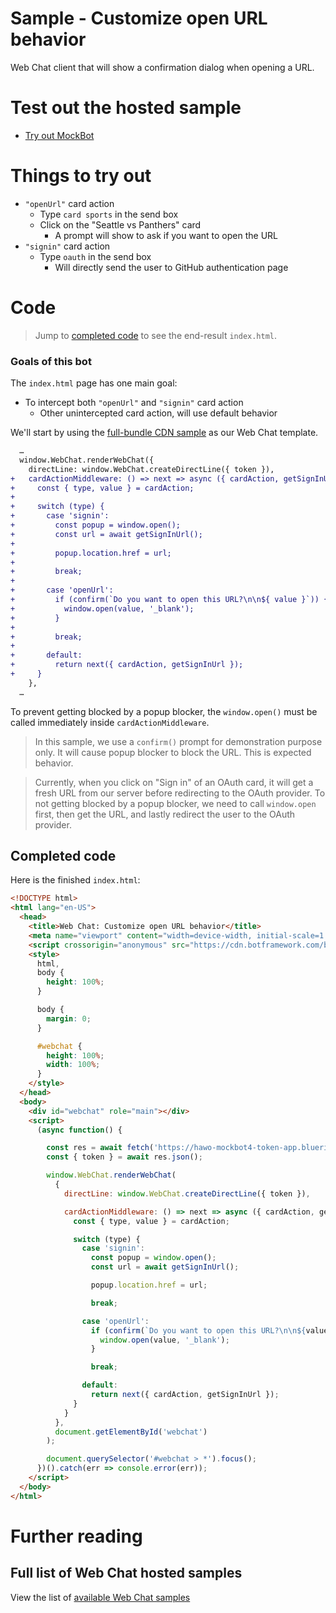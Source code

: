 # Sample - Customize open URL behavior

Web Chat client that will show a confirmation dialog when opening a URL.

# Test out the hosted sample

-  [Try out MockBot](https://microsoft.github.io/BotFramework-WebChat/04.api/i.open-url)

# Things to try out

-  `"openUrl"` card action
   -  Type `card sports` in the send box
   -  Click on the "Seattle vs Panthers" card
      -  A prompt will show to ask if you want to open the URL
-  `"signin"` card action
   -  Type `oauth` in the send box
      -  Will directly send the user to GitHub authentication page

# Code

> Jump to [completed code](#completed-code) to see the end-result `index.html`.

### Goals of this bot

The `index.html` page has one main goal:

-  To intercept both `"openUrl"` and `"signin"` card action
   -  Other unintercepted card action, will use default behavior

We'll start by using the [full-bundle CDN sample](../../01.getting-started/a.full-bundle/README.md) as our Web Chat template.

```diff
  …
  window.WebChat.renderWebChat({
    directLine: window.WebChat.createDirectLine({ token }),
+   cardActionMiddleware: () => next => async ({ cardAction, getSignInUrl }) => {
+     const { type, value } = cardAction;
+
+     switch (type) {
+       case 'signin':
+         const popup = window.open();
+         const url = await getSignInUrl();
+
+         popup.location.href = url;
+
+         break;
+
+       case 'openUrl':
+         if (confirm(`Do you want to open this URL?\n\n${ value }`)) {
+           window.open(value, '_blank');
+         }
+
+         break;
+
+       default:
+         return next({ cardAction, getSignInUrl });
+     }
    },
  …
```

To prevent getting blocked by a popup blocker, the `window.open()` must be called immediately inside `cardActionMiddleware`.

> In this sample, we use a `confirm()` prompt for demonstration purpose only. It will cause popup blocker to block the URL. This is expected behavior.

> Currently, when you click on "Sign in" of an OAuth card, it will get a fresh URL from our server before redirecting to the OAuth provider. To not getting blocked by a popup blocker, we need to call `window.open` first, then get the URL, and lastly redirect the user to the OAuth provider.

## Completed code

Here is the finished `index.html`:

<!-- prettier-ignore-start -->
```html
<!DOCTYPE html>
<html lang="en-US">
  <head>
    <title>Web Chat: Customize open URL behavior</title>
    <meta name="viewport" content="width=device-width, initial-scale=1.0" />
    <script crossorigin="anonymous" src="https://cdn.botframework.com/botframework-webchat/latest/webchat.js"></script>
    <style>
      html,
      body {
        height: 100%;
      }

      body {
        margin: 0;
      }

      #webchat {
        height: 100%;
        width: 100%;
      }
    </style>
  </head>
  <body>
    <div id="webchat" role="main"></div>
    <script>
      (async function() {

        const res = await fetch('https://hawo-mockbot4-token-app.blueriver-ce85e8f0.westus.azurecontainerapps.io/api/token/directline', { method: 'POST' });
        const { token } = await res.json();

        window.WebChat.renderWebChat(
          {
            directLine: window.WebChat.createDirectLine({ token }),

            cardActionMiddleware: () => next => async ({ cardAction, getSignInUrl }) => {
              const { type, value } = cardAction;

              switch (type) {
                case 'signin':
                  const popup = window.open();
                  const url = await getSignInUrl();

                  popup.location.href = url;

                  break;

                case 'openUrl':
                  if (confirm(`Do you want to open this URL?\n\n${value}`)) {
                    window.open(value, '_blank');
                  }

                  break;

                default:
                  return next({ cardAction, getSignInUrl });
              }
            }
          },
          document.getElementById('webchat')
        );

        document.querySelector('#webchat > *').focus();
      })().catch(err => console.error(err));
    </script>
  </body>
</html>
```
<!-- prettier-ignore-end -->

# Further reading

## Full list of Web Chat hosted samples

View the list of [available Web Chat samples](https://github.com/microsoft/BotFramework-WebChat/tree/main/samples)
